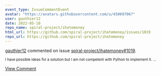 ```yaml
---
event_type: IssueCommentEvent
avatar: "https://avatars.githubusercontent.com/u/45069706?"
user: gauthier12
date: 2022-05-10
repo_name: spiral-project/ihatemoney
html_url: https://github.com/spiral-project/ihatemoney/issues/1019
repo_url: https://github.com/spiral-project/ihatemoney
---
```


<a href='https://github.com/gauthier12' target='_blank'>gauthier12</a> commented on issue <a href='https://github.com/spiral-project/ihatemoney/issues/1019' target='_blank'>spiral-project/ihatemoney#1019</a>.

<small>I have possible ideas for a solution but I am not competent with Python to implement it....</small>

<a href='https://github.com/spiral-project/ihatemoney/issues/1019' target='_blank'>View Comment</a>